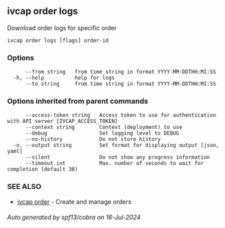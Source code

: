## ivcap order logs

Download order logs for specific order

```
ivcap order logs [flags] order-id
```

### Options

```
      --from string   from time string in format YYYY-MM-DDTHH:MI:SS
  -h, --help          help for logs
      --to string     from time string in format YYYY-MM-DDTHH:MI:SS
```

### Options inherited from parent commands

```
      --access-token string   Access token to use for authentication with API server [IVCAP_ACCESS_TOKEN]
      --context string        Context (deployment) to use
      --debug                 Set logging level to DEBUG
      --no-history            Do not store history
  -o, --output string         Set format for displaying output [json, yaml]
      --silent                Do not show any progress information
      --timeout int           Max. number of seconds to wait for completion (default 30)
```

### SEE ALSO

* [ivcap order](ivcap_order.md)	 - Create and manage orders

###### Auto generated by spf13/cobra on 16-Jul-2024
